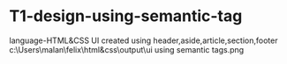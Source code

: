 # T1-design-using-semantic-tag
 language-HTML&CSS UI created using header,aside,article,section,footer
c:\Users\malan\felix\html&css\output\ui using semantic tags.png
